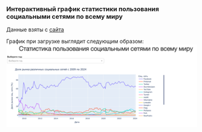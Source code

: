 ### Интерактивный график статистики пользования социальными сетями по всему миру
Данные взяты с [сайта](https://gs.statcounter.com/social-media-stats/) 

График при загрузке выглядит следующим образом:
![Alt text](image.png) 

